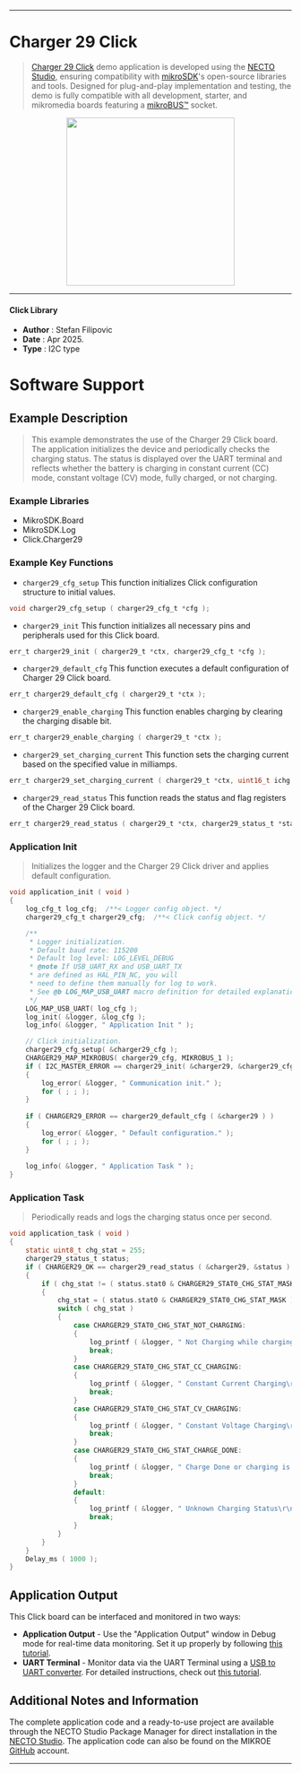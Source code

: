 
---
# Charger 29 Click

> [Charger 29 Click](https://www.mikroe.com/?pid_product=MIKROE-6652) demo application is developed using
the [NECTO Studio](https://www.mikroe.com/necto), ensuring compatibility with [mikroSDK](https://www.mikroe.com/mikrosdk)'s
open-source libraries and tools. Designed for plug-and-play implementation and testing, the demo is fully compatible with
all development, starter, and mikromedia boards featuring a [mikroBUS&trade;](https://www.mikroe.com/mikrobus) socket.

<p align="center">
  <img src="https://www.mikroe.com/?pid_product=MIKROE-6652&image=1" height=300px>
</p>

---

#### Click Library

- **Author**        : Stefan Filipovic
- **Date**          : Apr 2025.
- **Type**          : I2C type

# Software Support

## Example Description

> This example demonstrates the use of the Charger 29 Click board.
The application initializes the device and periodically checks the charging status.
The status is displayed over the UART terminal and reflects whether the battery is 
charging in constant current (CC) mode, constant voltage (CV) mode, fully charged,
or not charging.

### Example Libraries

- MikroSDK.Board
- MikroSDK.Log
- Click.Charger29

### Example Key Functions

- `charger29_cfg_setup` This function initializes Click configuration structure to initial values.
```c
void charger29_cfg_setup ( charger29_cfg_t *cfg );
```

- `charger29_init` This function initializes all necessary pins and peripherals used for this Click board.
```c
err_t charger29_init ( charger29_t *ctx, charger29_cfg_t *cfg );
```

- `charger29_default_cfg` This function executes a default configuration of Charger 29 Click board.
```c
err_t charger29_default_cfg ( charger29_t *ctx );
```

- `charger29_enable_charging` This function enables charging by clearing the charging disable bit.
```c
err_t charger29_enable_charging ( charger29_t *ctx );
```

- `charger29_set_charging_current` This function sets the charging current based on the specified value in milliamps.
```c
err_t charger29_set_charging_current ( charger29_t *ctx, uint16_t ichg );
```

- `charger29_read_status` This function reads the status and flag registers of the Charger 29 Click board.
```c
err_t charger29_read_status ( charger29_t *ctx, charger29_status_t *status );
```

### Application Init

> Initializes the logger and the Charger 29 Click driver and applies default configuration.

```c
void application_init ( void )
{
    log_cfg_t log_cfg;  /**< Logger config object. */
    charger29_cfg_t charger29_cfg;  /**< Click config object. */

    /** 
     * Logger initialization.
     * Default baud rate: 115200
     * Default log level: LOG_LEVEL_DEBUG
     * @note If USB_UART_RX and USB_UART_TX 
     * are defined as HAL_PIN_NC, you will 
     * need to define them manually for log to work. 
     * See @b LOG_MAP_USB_UART macro definition for detailed explanation.
     */
    LOG_MAP_USB_UART( log_cfg );
    log_init( &logger, &log_cfg );
    log_info( &logger, " Application Init " );

    // Click initialization.
    charger29_cfg_setup( &charger29_cfg );
    CHARGER29_MAP_MIKROBUS( charger29_cfg, MIKROBUS_1 );
    if ( I2C_MASTER_ERROR == charger29_init( &charger29, &charger29_cfg ) ) 
    {
        log_error( &logger, " Communication init." );
        for ( ; ; );
    }
    
    if ( CHARGER29_ERROR == charger29_default_cfg ( &charger29 ) )
    {
        log_error( &logger, " Default configuration." );
        for ( ; ; );
    }
    
    log_info( &logger, " Application Task " );
}
```

### Application Task

> Periodically reads and logs the charging status once per second.

```c
void application_task ( void )
{
    static uint8_t chg_stat = 255;
    charger29_status_t status;
    if ( CHARGER29_OK == charger29_read_status ( &charger29, &status ) )
    {
        if ( chg_stat != ( status.stat0 & CHARGER29_STAT0_CHG_STAT_MASK ) )
        {
            chg_stat = ( status.stat0 & CHARGER29_STAT0_CHG_STAT_MASK );
            switch ( chg_stat )
            {
                case CHARGER29_STAT0_CHG_STAT_NOT_CHARGING:
                {
                    log_printf ( &logger, " Not Charging while charging is enabled\r\n\n" );
                    break;
                }
                case CHARGER29_STAT0_CHG_STAT_CC_CHARGING:
                {
                    log_printf ( &logger, " Constant Current Charging\r\n\n" );
                    break;
                }
                case CHARGER29_STAT0_CHG_STAT_CV_CHARGING:
                {
                    log_printf ( &logger, " Constant Voltage Charging\r\n\n" );
                    break;
                }
                case CHARGER29_STAT0_CHG_STAT_CHARGE_DONE:
                {
                    log_printf ( &logger, " Charge Done or charging is disabled\r\n\n" );
                    break;
                }
                default:
                {
                    log_printf ( &logger, " Unknown Charging Status\r\n\n" );
                    break;
                }
            }
        }
    }
    Delay_ms ( 1000 );
}
```

## Application Output

This Click board can be interfaced and monitored in two ways:
- **Application Output** - Use the "Application Output" window in Debug mode for real-time data monitoring.
Set it up properly by following [this tutorial](https://www.youtube.com/watch?v=ta5yyk1Woy4).
- **UART Terminal** - Monitor data via the UART Terminal using
a [USB to UART converter](https://www.mikroe.com/click/interface/usb?interface*=uart,uart). For detailed instructions,
check out [this tutorial](https://help.mikroe.com/necto/v2/Getting%20Started/Tools/UARTTerminalTool).

## Additional Notes and Information

The complete application code and a ready-to-use project are available through the NECTO Studio Package Manager for 
direct installation in the [NECTO Studio](https://www.mikroe.com/necto). The application code can also be found on
the MIKROE [GitHub](https://github.com/MikroElektronika/mikrosdk_click_v2) account.

---
